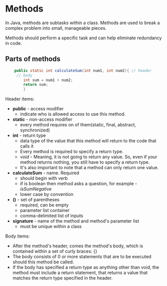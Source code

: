 # Methods

In Java, methods are subtasks within a class. Methods are used to break a complex problem into small, manageable pieces.

Methods should perform a specific task and can help eliminate redundancy in code.

## Parts of methods

```java
    public static int calculateSum(int num1, int num2){ // header
     // body
        int sum = num1 + num2;
        return sum;
        }
```

Header items: 
* **public** - access modifier
  * indicate who is allowed access to use this method.
* **static** - non-access modifier
  * every method requires on of them(static, final, abstract, synchronized)
* **int** - return type
  * data type of the value that this method will return to the code that calls it
  * Every method is required to specify a return type.
  * _void_ -  Meaning, it is not going to return any value. So, even if your method returns nothing, you still have to specify a return type.
  * It's also important to note that a method can only return one value.
* **calculateSum** - name. Required
  * should begin with verb
  * if is boolean then method asks a question, for example - _isSumNegative_
  * lower case by convention
* **()** - set of parentheses
  * required, can be empty
  * parameter list container
  * comma-delimited list of inputs
* **signature** - name of the method and method's parameter list
  * must be unique within a class

Body items:

* After the method's header, comes the method's body, which is contained within a set of curly braces: {}
* The body consists of 0 or more statements that are to be executed should this method be called.
* If the body has specified a return type as anything other than void, the method must include a return statement, that returns a value that matches the return type specified in the header.

